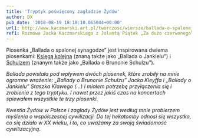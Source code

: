 ```yaml
---
title: 'Tryptyk poświęcony zagładzie Żydów'
author: DX
pub_date: '2018-08-19 18:10:10.065044+00:00'
url1: http://www.kaczmarski.art.pl/tworczosc/wiersze/ballada-o-spalonej-synagodze/
ref1: Rozmowa Jacka Kaczmarskiego z Jolantą Piątek „Za dużo czerwonego”, miesięcznik literacki „Odra”, numery 481–484
---
```


Piosenka „Ballada o spalonej synagodze” jest inspirowana dwiema piosenkami: [Księgą kolejną](https://www.piosenkaztekstem.pl/opracowanie/jacek\-kaczmarski\-ksiega\-kolejna/) \(znaną także jako „Ballada o Jankielu”\) i [Schulzem](https://www.piosenkaztekstem.pl/opracowanie/jacek\-kleyff\-schulz/) \(znanym także jako „Ballada o Brunonie Schulzu”\).

_Ballada powstała pod wpływem dwóch piosenek, które zrobiły na mnie ogromne wrażenie: „Ballady o Brunonie Schulzu” Jacka Kleyffa i „Ballady o Jankielu” Staszka Klawego \(...\) I miałem potrzebę przyłączenia się i zrobienia z tego tryptyku. I nawet przez jakiś czas na koncertach śpiewałem wszystkie te trzy piosenki._

_Kwestia Żydów w Polsce i zagłady Żydów jest według mnie probierzem myślenia o współczesnej cywilizacji. Do tej hekatomby odnosi się wszystko, co się działo w XX wieku, i to, co uważamy za swoją świadomość cywilizacyjną._